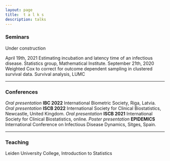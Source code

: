 ```yaml
---
layout: page
title:  t a l k s
description: talks
---
```


### Seminars

Under construction

April 19th, 2021	Estimating incubation and latency time of an infectious disease. Statistics group, Mathematical Institute.
September 21th, 2020	Weighted Cox to correct for outcome dependent sampling in clustered survival data. Survival analysis, LUMC

---

### Conferences
*Oral presentation* **IBC 2022** International Biometric Society, Riga, Latvia. 
*Oral presentation* **ISCB 2022** International Society for Clinical Biostatistics, Newcastle, United Kingdom.
*Oral presentation* **ISCB 2021** International Society for Clinical Biostatistics, online.
*Poster presentation* **EPIDEMICS** International Conference on Infectious Disease Dynamics, Sitges, Spain.

---

### Teaching
Leiden University College, Introduction to Statistics


